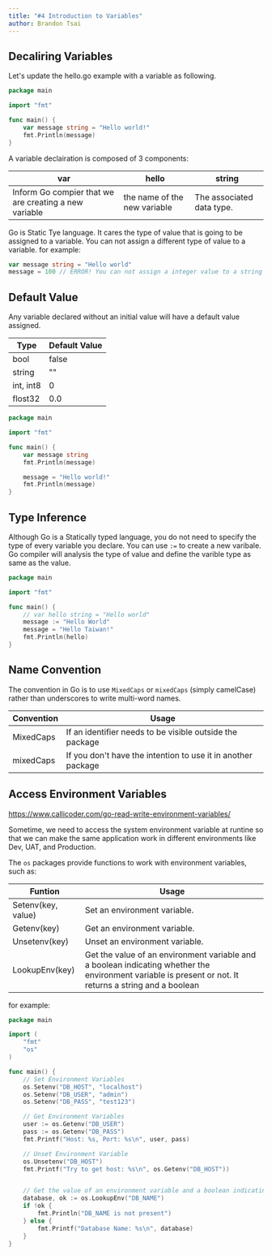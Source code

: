 ```yaml
---
title: "#4 Introduction to Variables"
author: Brandon Tsai
---
```


Decaliring Variables
---------------------

Let's update the hello.go example with a variable as following.

```go
package main

import "fmt"

func main() {
    var message string = "Hello world!"
	fmt.Println(message)
}
```

A variable declairation is composed of 3 components:

| var                                                   | hello                        | string                    |
| ----------------------------------------------------- | ---------------------------- | ------------------------- |
| Inform Go compier that we are creating a new variable | the name of the new variable | The associated data type. |


Go is Static Tye language. It cares the type of value that is going to be assigned to a variable. You can not assign a different type of value to a variable. for example:

```go
var message string = "Hello world"
message = 100 // ERROR! You can not assign a integer value to a string variable
```


Default Value
----------

Any variable declared without an initial value will have a default value assigned.

| Type      | Default Value |
| --------- | ------------- |
| bool      | false         |
| string    | ""            |
| int, int8 | 0             |
| flost32   | 0.0           |


```go
package main

import "fmt"

func main() {
	var message string
	fmt.Println(message)

	message = "Hello world!"
	fmt.Println(message)
}
```

Type Inference
--------------

Although Go is a Statically typed language, you do not need to specify the type of every variable you declare.
You can use `:=` to create a new varibale.
Go compiler will analysis the type of value and define the varible type as same as the value.


```go
package main

import "fmt"

func main() {
	// var hello string = "Hello world"
	message := "Hello World"
	message = "Hello Taiwan!"
	fmt.Println(hello)
}

```

Name Convention
---------------

The convention in Go is to use `MixedCaps` or `mixedCaps` (simply camelCase) rather than underscores to write multi-word names.

| Convention | Usage                                                        |
| ---------- | ------------------------------------------------------------ |
| MixedCaps  | If an identifier needs to be visible outside the package     |
| mixedCaps  | If you don't have the intention to use it in another package |



Access Environment Variables
----------------------

https://www.callicoder.com/go-read-write-environment-variables/

Sometime, we need to access the system environment variable at runtine so that we can make the same application work in different environments like Dev, UAT, and Production.

The `os` packages provide functions to work with environment variables, such as:

| Funtion            | Usage                                                                                                                                                   |
| ------------------ | ------------------------------------------------------------------------------------------------------------------------------------------------------- |
| Setenv(key, value) | Set an environment variable.                                                                                                                            |
| Getenv(key)        | Get an environment variable.                                                                                                                            |
| Unsetenv(key)      | Unset an environment variable.                                                                                                                          |
| LookupEnv(key)     | Get the value of an environment variable and a boolean indicating whether the environment variable is present or not. It returns a string and a boolean |

for example:

```go
package main

import (
	"fmt"
	"os"
)

func main() {
	// Set Environment Variables
	os.Setenv("DB_HOST", "localhost")
	os.Setenv("DB_USER", "admin")
	os.Setenv("DB_PASS", "test123")

	// Get Environment Variables
	user := os.Getenv("DB_USER")
	pass := os.Getenv("DB_PASS")
	fmt.Printf("Host: %s, Port: %s\n", user, pass)

	// Unset Environment Variable
	os.Unsetenv("DB_HOST")
	fmt.Printf("Try to get host: %s\n", os.Getenv("DB_HOST"))


	// Get the value of an environment variable and a boolean indicating whether the environment variable is set or not.
	database, ok := os.LookupEnv("DB_NAME")
	if !ok {
		fmt.Println("DB_NAME is not present")
	} else {
		fmt.Printf("Database Name: %s\n", database)
	}
}

```